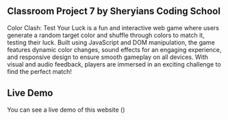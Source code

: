 ## Classroom Project 7 by Sheryians Coding School

Color Clash: Test Your Luck is a fun and interactive web game where users generate a random target color and shuffle through colors to match it, testing their luck. Built using JavaScript and DOM manipulation, the game features dynamic color changes, sound effects for an engaging experience, and responsive design to ensure smooth gameplay on all devices. With visual and audio feedback, players are immersed in an exciting challenge to find the perfect match!

## Live Demo

You can see a live demo of this website ()

